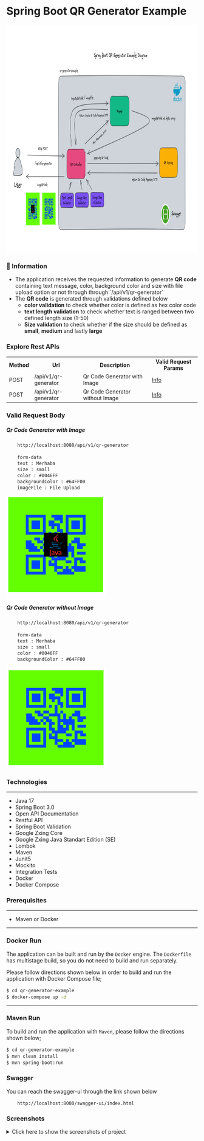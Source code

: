 # Spring Boot QR Generator Example

<img src="screenshots/main_image.PNG" alt="Main Information" width="800" height="600">

### 📖 Information

<ul style="list-style-type:disc">
  <li>The application receives the requested information to generate <b>QR code</b> containing text message, color, background color and size with file upload option or not through through `/api/v1/qr-generator`</li> 
  <li>The <b>QR code</b> is generated through validations defined below 
       <ul>
            <li><b>color validation</b> to check whether color is defined as hex color code</li>
            <li><b>text length validation</b> to check whether text is ranged between two defined length size (1-50)</li>
            <li><b>Size validation</b> to check whether if the size should be defined as <b>small</b>, <b>medium</b> and lastly <b>large</b></li>
       </ul>
  </li>
</ul>

### Explore Rest APIs

<table style="width:100%">
  <tr>
      <th>Method</th>
      <th>Url</th>
      <th>Description</th>
      <th>Valid Request Params</th>
  </tr>
  <tr>
      <td>POST</td>
      <td>/api/v1/qr-generator</td>
      <td>Qr Code Generator with Image</td>
      <td><a href="README.md#qrcodegeneratorwithimage">Info</a></td>
  </tr>
  <tr>
      <td>POST</td>
      <td>/api/v1/qr-generator</td>
      <td>Qr Code Generator without Image</td>
      <td><a href="README.md#qrcodegeneratorwithoutimage">Info</a></td>
  </tr>
</table>

### Valid Request Body

##### <a id="qrcodegeneratorwithimage"> Qr Code Generator with Image
```
    http://localhost:8080/api/v1/qr-generator
    
    form-data
    text : Merhaba
    size : small
    color : #0046FF
    backgroundColor : #64FF00
    imageFile : File Upload
```
<img src="screenshots/qr_code_1.PNG" alt="Main Information">

##### <a id="qrcodegeneratorwithoutimage"> Qr Code Generator without Image
```
    http://localhost:8080/api/v1/qr-generator
    
    form-data
    text : Merhaba
    size : small
    color : #0046FF
    backgroundColor : #64FF00
```
<img src="screenshots/qr_code_2.PNG" alt="Main Information">

### Technologies

---
- Java 17
- Spring Boot 3.0
- Open API Documentation
- Restful API
- Spring Boot Validation
- Google Zxing Core
- Google Zxing Java Standart Edition (SE)
- Lombok
- Maven
- Junit5
- Mockito
- Integration Tests
- Docker
- Docker Compose

### Prerequisites

---
- Maven or Docker
---

### Docker Run
The application can be built and run by the `Docker` engine. The `Dockerfile` has multistage build, so you do not need to build and run separately.

Please follow directions shown below in order to build and run the application with Docker Compose file;

```sh
$ cd qr-generator-example
$ docker-compose up -d
```

---
### Maven Run
To build and run the application with `Maven`, please follow the directions shown below;

```sh
$ cd qr-generator-example
$ mvn clean install
$ mvn spring-boot:run
```

### Swagger
You can reach the swagger-ui through the link shown below
```
    http://localhost:8080/swagger-ui/index.html
```

### Screenshots

<details>
<summary>Click here to show the screenshots of project</summary>
    <p> Figure 1 </p>
    <img src ="screenshots/screenshot_1.PNG">
    <p> Figure 2 </p>
    <img src ="screenshots/screenshot_2.PNG">
    <p> Figure 3 </p>
    <img src ="screenshots/screenshot_3.PNG">
    <p> Figure 4 </p>
    <img src ="screenshots/screenshot_4.PNG">
    <p> Figure 5 </p>
    <img src ="screenshots/screenshot_5.PNG">
    <p> Figure 6 </p>
    <img src ="screenshots/screenshot_6.PNG">
    <p> Figure 7 </p>
    <img src ="screenshots/screenshot_7.PNG">
</details>